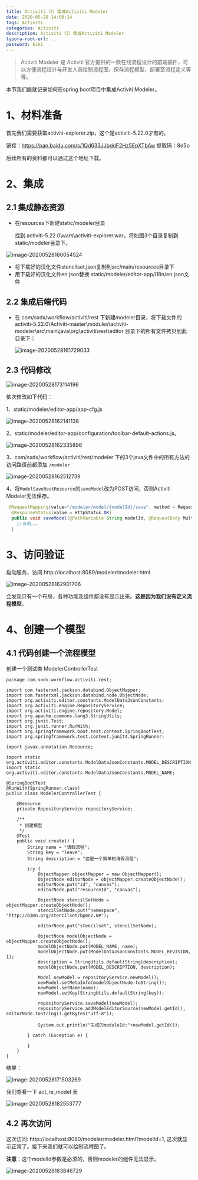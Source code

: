 ```yaml
---
title: Activiti（3）集成Activiti Modeler
date: 2020-05-28 14:00:14
tags: Activiti
categories: Activiti
description: Activiti（3）集成Activiti Modeler
typora-root-url: ..
password: kiki
---
```


> Activiti Modeler 是 Activiti 官方提供的一款在线流程设计的前端插件，可以方便流程设计与开发人员绘制流程图，保存流程模型，部署至流程定义等等。

本节我们能就记录如何在spring boot项目中集成Activiti Modeler。

# 1、材料准备

首先我们需要获取activiti-explorer.zip，这个是activiti-5.22.0才有的。

链接：https://pan.baidu.com/s/1Qd633JJbddF2Hz5EpXTbAw 
提取码：8d5o

后续所有的资料都可以通过这个地址下载。

# 2、集成

## 2.1 集成静态资源

- 在resources下新建static/modeler目录

  找到 activiti-5.22.0\wars\activiti-explorer.war，将如图3个目录复制到static/modeler目录下。

![image-20200528160054524](/images/activiti/activiti6-03/image-20200528160054524.png)

- 将下载好的汉化文件stencilset.json复制到src/main/resources目录下
- 用下载好的汉化文件en.json替换 static/modeler/editor-app/i18n/en.json文件



## 2.2 集成后端代码

- 在 com/sxdx/workflow/activiti/rest 下新建modeler目录，将下载文件的 activiti-5.22.0\Activiti-master\modules\activiti-modeler\src\main\java\org\activiti\rest\editor 目录下的所有文件拷贝到此目录下：

  ![image-20200528161729033](/images/activiti/activiti6-03/image-20200528161729033.png)

## 2.3 代码修改

![image-20200528173114196](/images/activiti/activiti6-03/image-20200528173114196.png)

依次修改如下代码：

1、static/modeler/editor-app/app-cfg.js

![image-20200528162141138](/images/activiti/activiti6-03/image-20200528162141138.png)

2、static/modeler/editor-app/configuration/toolbar-default-actions.js。

![image-20200528162335896](/images/activiti/activiti6-03/image-20200528162335896.png)

3、com/sxdx/workflow/activiti/rest/modeler 下的3个java文件中的所有方法的访问路径前都添加  `/modeler`

![image-20200528162512739](/images/activiti/activiti6-03/image-20200528162512739.png)

4、将`ModelSaveRestResource`的`saveModel`改为POST访问，否则Activiti Modeler无法保存。

```java 
 @RequestMapping(value="/modeler/model/{modelId}/save", method = RequestMethod.POST)
  @ResponseStatus(value = HttpStatus.OK)
  public void saveModel(@PathVariable String modelId, @RequestBody MultiValueMap<String, String> values) {
    //省略。。。
  }
```

# 3、访问验证

启动服务，访问 http://localhost:8080/modeler/modeler.html

![image-20200528162901706](/images/activiti/activiti6-03/image-20200528162901706.png)

会发现只有一个布局，各种功能及组件都没有显示出来。**这是因为我们没有定义流程模型**。

# 4、创建一个模型

## 4.1 代码创建一个流程模型

创建一个测试类 ModelerControllerTest

```
package com.sxdx.workflow.activiti.rest;

import com.fasterxml.jackson.databind.ObjectMapper;
import com.fasterxml.jackson.databind.node.ObjectNode;
import org.activiti.editor.constants.ModelDataJsonConstants;
import org.activiti.engine.RepositoryService;
import org.activiti.engine.repository.Model;
import org.apache.commons.lang3.StringUtils;
import org.junit.Test;
import org.junit.runner.RunWith;
import org.springframework.boot.test.context.SpringBootTest;
import org.springframework.test.context.junit4.SpringRunner;

import javax.annotation.Resource;

import static org.activiti.editor.constants.ModelDataJsonConstants.MODEL_DESCRIPTION;
import static org.activiti.editor.constants.ModelDataJsonConstants.MODEL_NAME;

@SpringBootTest
@RunWith(SpringRunner.class)
public class ModelerControllerTest {

    @Resource
    private RepositoryService repositoryService;

    /**
     * 创建模型
     */
    @Test
    public void create() {
        String name = "请假流程";
        String key = "leave";
        String description = "这是一个简单的请假流程";

        try {
            ObjectMapper objectMapper = new ObjectMapper();
            ObjectNode editorNode = objectMapper.createObjectNode();
            editorNode.put("id", "canvas");
            editorNode.put("resourceId", "canvas");

            ObjectNode stencilSetNode = objectMapper.createObjectNode();
            stencilSetNode.put("namespace", "http://b3mn.org/stencilset/bpmn2.0#");

            editorNode.put("stencilset", stencilSetNode);

            ObjectNode modelObjectNode = objectMapper.createObjectNode();
            modelObjectNode.put(MODEL_NAME, name);
            modelObjectNode.put(ModelDataJsonConstants.MODEL_REVISION, 1);
            description = StringUtils.defaultString(description);
            modelObjectNode.put(MODEL_DESCRIPTION, description);

            Model newModel = repositoryService.newModel();
            newModel.setMetaInfo(modelObjectNode.toString());
            newModel.setName(name);
            newModel.setKey(StringUtils.defaultString(key));

            repositoryService.saveModel(newModel);
            repositoryService.addModelEditorSource(newModel.getId(), editorNode.toString().getBytes("utf-8"));

            System.out.println("生成的moduleId:"+newModel.getId());

        } catch (Exception e) {

        }
    }
}

```

结果：

![image-20200528171503269](/images/activiti/activiti6-03/image-20200528171503269.png)

我们查看一下 act_re_model 表

![image-20200528182553777](/images/activiti/activiti6-03/image-20200528182553777.png)

## 4.2  再次访问 

这次访问: http://localhost:8080/modeler/modeler.html?modelId=1, 这次就显示正常了。接下来我们就可以绘制流程图了。

**注意**：这个modelId参数是必须的，否则modeler的组件无法显示。

![image-20200528183846729](/images/activiti/activiti6-03/image-20200528183846729.png)